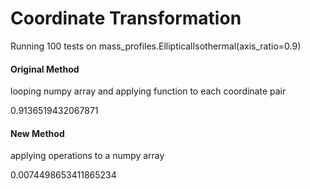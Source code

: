 # Coordinate Transformation

Running 100 tests on mass_profiles.EllipticalIsothermal(axis_ratio=0.9)

#### Original Method
looping numpy array and applying function to each coordinate pair

0.9136519432067871

#### New Method

applying operations to a numpy array

0.0074498653411865234